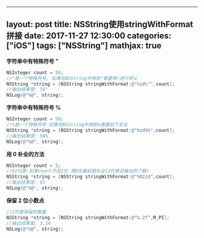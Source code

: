 
---
layout: post
title:  NSString使用stringWithFormat拼接
date: 2017-11-27 12:30:00
categories: ["iOS"]
tags: ["NSString"] 
mathjax: true
---


**字符串中有特殊符号 ”**

```objectivec
NSInteger count = 50;
//"是一个特殊符号, 如果在NSString中用到"需要用\进行转义
NSString *string = [NSString stringWithFormat:@"%zd\"",count];
//输出结果是: 50"
NSLog(@"%@", string);
```

**字符串中有特殊符号 %**

```objectivec
NSInteger count = 50;
//%是一个特殊符号 如果在NSString中用到%需要如下写法
NSString *string = [NSString stringWithFormat:@"%zd%%",count];
//输出结果是: 50%
NSLog(@"%@", string);
```

**用 0 补全的方法**

```objectivec
NSInteger count = 5;
//02代表:如果count不足2位 用0在最前面补全(2代表总输出的个数)
NSString *string = [NSString stringWithFormat:@"%02zd",count];
//输出结果是: 05
NSLog(@"%@", string);
```

**保留 2 位小数点**

```objectivec
//2代表保留的数量
NSString *string = [NSString stringWithFormat:@"%.2f",M_PI];
//输出结果是: 3.14
NSLog(@"%@", string);
```